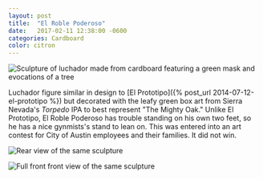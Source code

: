 ```yaml
---
layout: post
title:  "El Roble Poderoso"
date:   2017-02-11 12:38:00 -0600
categories: Cardboard
color: citron
---
```


![Sculpture of luchador made from cardboard featuring a green mask and evocations of a tree](https://live.staticflickr.com/65535/50776372962_1d4ba68c43_b.jpg)

<!--more-->

Luchador figure similar in design to [El Prototipo]({% post_url 2014-07-12-el-prototipo %}) but decorated with the leafy green box art from Sierra Nevada's _Torpedo_ IPA to best represent "The Mighty Oak." Unlike El Prototipo, El Roble Poderoso has trouble standing on his own two feet, so he has a nice gynmists's stand to lean on. This was entered into an art contest for City of Austin employees and their families. It did not win.

![Rear view of the same sculpture](https://live.staticflickr.com/65535/50776373152_bb824b96d8_b.jpg)

![Full front front view of the same sculpture](https://live.staticflickr.com/65535/50775505138_fe0394a773_b.jpg)
